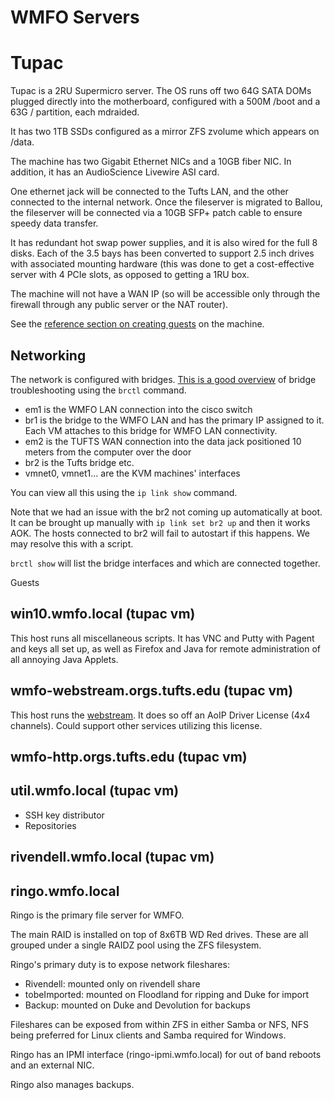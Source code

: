 # WMFO Servers

# Tupac

Tupac is a 2RU Supermicro server. The OS runs off two 64G SATA DOMs plugged directly into the motherboard, configured with a 500M /boot and a 63G / partition, each mdraided.

It has two 1TB SSDs configured as a mirror ZFS zvolume which appears on /data.

The machine has two Gigabit Ethernet NICs and a 10GB fiber NIC. In addition, it has an AudioScience Livewire ASI card.

One ethernet jack will be connected to the Tufts LAN, and the other connected to the internal network. Once the fileserver is migrated to Ballou, the fileserver will be connected via a 10GB SFP+ patch cable to ensure speedy data transfer.

It has redundant hot swap power supplies, and it is also wired for the full 8 disks. Each of the 3.5 bays has been converted to support 2.5 inch drives with associated mounting hardware (this was done to get a cost-effective server with 4 PCIe slots, as opposed to getting a 1RU box.

The machine will not have a WAN IP (so will be accessible only through the firewall through any public server or the NAT router).

See the [reference section on creating guests](https://wiki.wmfo.org/Reference/KVM_Guest_Setup) on the machine.

## Networking

The network is configured with bridges. [This is a good overview](http://www.microhowto.info/troubleshooting/troubleshooting_ethernet_bridging_on_linux.html) of bridge troubleshooting using the `brctl` command.

- em1 is the WMFO LAN connection into the cisco switch
- br1 is the bridge to the WMFO LAN and has the primary IP assigned to it. Each VM attaches to this bridge for WMFO LAN connectivity.
- em2 is the TUFTS WAN connection into the data jack positioned 10 meters from the computer over the door
- br2 is the Tufts bridge etc.
- vmnet0, vmnet1... are the KVM machines' interfaces

You can view all this using the `ip link show` command.

Note that we had an issue with the br2 not coming up automatically at boot. It can be brought up manually with `ip link set br2 up` and then it works AOK. The hosts connected to br2 will fail to autostart if this happens. We may resolve this with a script.

`brctl show` will list the bridge interfaces and which are connected together.

Guests

## win10.wmfo.local (tupac vm)

This host runs all miscellaneous scripts. It has VNC and Putty with Pagent and keys all set up, as well as Firefox and Java for remote administration of all annoying Java Applets.

## wmfo-webstream.orgs.tufts.edu (tupac vm)

This host runs the [webstream](https://wiki.wmfo.org/Reference/Webstream/). It does so off an AoIP Driver License (4x4 channels). Could support other services utilizing this license.

## wmfo-http.orgs.tufts.edu (tupac vm)

## util.wmfo.local (tupac vm)

* SSH key distributor
* Repositories

## rivendell.wmfo.local (tupac vm)

## ringo.wmfo.local

Ringo is the primary file server for WMFO.

The main RAID is installed on top of 8x6TB WD Red drives. These are all grouped under a single RAIDZ pool using the ZFS filesystem.

Ringo's primary duty is to expose network fileshares:

-   Rivendell: mounted only on rivendell share
-   tobeImported: mounted on Floodland for ripping and Duke for import
-   Backup: mounted on Duke and Devolution for backups

Fileshares can be exposed from within ZFS in either Samba or NFS, NFS being preferred for Linux clients and Samba required for Windows.

Ringo has an IPMI interface (ringo-ipmi.wmfo.local) for out of band reboots and an external NIC. 

Ringo also manages backups.

